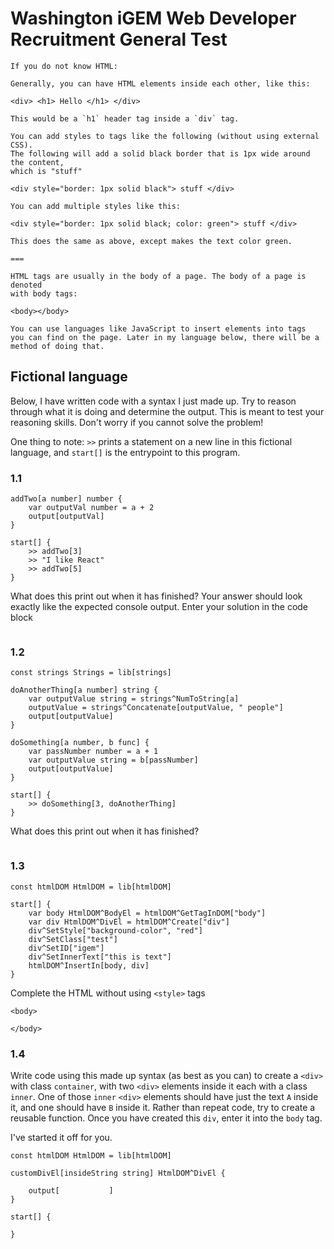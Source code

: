 # Washington iGEM Web Developer Recruitment General Test

```
If you do not know HTML:

Generally, you can have HTML elements inside each other, like this:

<div> <h1> Hello </h1> </div>

This would be a `h1` header tag inside a `div` tag.

You can add styles to tags like the following (without using external CSS).
The following will add a solid black border that is 1px wide around the content,
which is "stuff"

<div style="border: 1px solid black"> stuff </div>

You can add multiple styles like this:

<div style="border: 1px solid black; color: green"> stuff </div>

This does the same as above, except makes the text color green.

===

HTML tags are usually in the body of a page. The body of a page is denoted
with body tags:

<body></body>

You can use languages like JavaScript to insert elements into tags
you can find on the page. Later in my language below, there will be a
method of doing that.
```

## Fictional language

Below, I have written code with a syntax I just made up. Try 
to reason through what it is doing and determine the output. 
This is meant to test your reasoning skills. Don't worry if 
you cannot solve the problem!

One thing to note: `>>` prints a statement on a new line in 
this fictional language, and `start[]` is the entrypoint to 
this program.

### 1.1

```
addTwo[a number] number {
    var outputVal number = a + 2
    output[outputVal]
}

start[] {
    >> addTwo[3]
    >> "I like React"
    >> addTwo[5]
}
```

What does this print out when it has finished? Your answer 
should look exactly like the expected console output. Enter 
your solution in the code block

```

```

### 1.2

```
const strings Strings = lib[strings]

doAnotherThing[a number] string {
    var outputValue string = strings^NumToString[a]
    outputValue = strings^Concatenate[outputValue, " people"]
    output[outputValue]
}

doSomething[a number, b func] {
    var passNumber number = a + 1
    var outputValue string = b[passNumber]
    output[outputValue]
}

start[] {
    >> doSomething[3, doAnotherThing]
}
```

What does this print out when it has finished?

```

```

### 1.3

```
const htmlDOM HtmlDOM = lib[htmlDOM]

start[] {
    var body HtmlDOM^BodyEl = htmlDOM^GetTagInDOM["body"]
    var div HtmlDOM^DivEl = htmlDOM^Create["div"]
    div^SetStyle["background-color", "red"]
    div^SetClass["test"]
    div^SetID["igem"]
    div^SetInnerText["this is text"]
    htmlDOM^InsertIn[body, div]
}
```

Complete the HTML without using `<style>` tags
```
<body>

</body>
```

### 1.4

Write code using this made up syntax (as best as you can) to
create a `<div>` with class `container`, with two `<div>` 
elements inside it each with a class `inner`. One of those 
`inner` `<div>` elements should have just the text `A` inside 
it, and one should have `B` inside it. Rather than repeat code, 
try to create a reusable function. Once you have created this `div`,
enter it into the `body` tag.

I've started it off for you.

```
const htmlDOM HtmlDOM = lib[htmlDOM]

customDivEl[insideString string] HtmlDOM^DivEl {

    output[           ]
}

start[] {

}
```